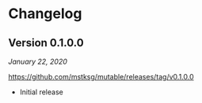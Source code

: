 Changelog
=========

Version 0.1.0.0
---------------

*January 22, 2020*

<https://github.com/mstksg/mutable/releases/tag/v0.1.0.0>

*   Initial release
